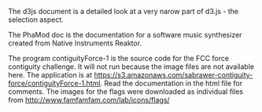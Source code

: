 The d3js document is a detailed look at a very narow part of d3.js - the selection aspect.

The PhaMod doc is the documentation for a software music synthesizer created from Native Instruments Reaktor.

The program contiguityForce-1 is the source code for the FCC force contiguity challenge. It will not run because the image files are not available here. The application is at 	https://s3.amazonaws.com/sabrawer-contiguity-force/contiguityForce-1.html. Read the documentation in the html file for comments. The images for the flags were downloaded as individual files from http://www.famfamfam.com/lab/icons/flags/
